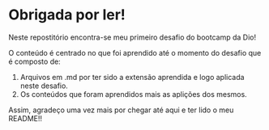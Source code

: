 # Obrigada por ler!

Neste repostitório encontra-se meu primeiro desafio do bootcamp da Dio!

O conteúdo é centrado no que foi aprendido até o momento do desafio que é composto de:

1. Arquivos em .md por ter sido a extensão aprendida e logo aplicada neste desafio.
2. Os conteúdos que foram aprendidos mais as aplições dos mesmos.


Assim, agradeço uma vez mais por chegar até aqui e ter lido o  meu README!!
